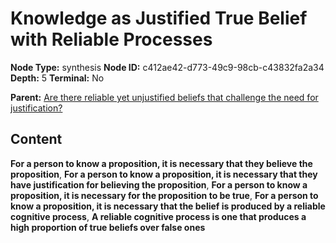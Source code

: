 # Knowledge as Justified True Belief with Reliable Processes

**Node Type:** synthesis
**Node ID:** c412ae42-d773-49c9-98cb-c43832fa2a34
**Depth:** 5
**Terminal:** No

**Parent:** [Are there reliable yet unjustified beliefs that challenge the need for justification?](are-there-reliable-yet-unjustified-beliefs-that-challenge-the-need-for-justification-antithesis-09c4c3e5-0acf-4d02-97a4-1ff207d285ff.md)

## Content

**For a person to know a proposition, it is necessary that they believe the proposition**, **For a person to know a proposition, it is necessary that they have justification for believing the proposition**, **For a person to know a proposition, it is necessary for the proposition to be true**, **For a person to know a proposition, it is necessary that the belief is produced by a reliable cognitive process**, **A reliable cognitive process is one that produces a high proportion of true beliefs over false ones**
